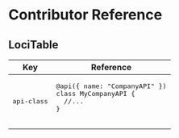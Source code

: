 # Contributor Reference

## LociTable

<table>
  <thead>
    <tr>
      <th>Key</th>
      <th>Reference</th>
    </tr>
  </thead>
  <tbody>
    <tr>
      <td>
        <pre>api-class</pre>
      </td>
      <td>
        <pre lang="typescript">
@api({ name: "CompanyAPI" })
class MyCompanyAPI {
  //...
}
        </pre>
      </td>
    </tr>
  </tbody>
</table>
